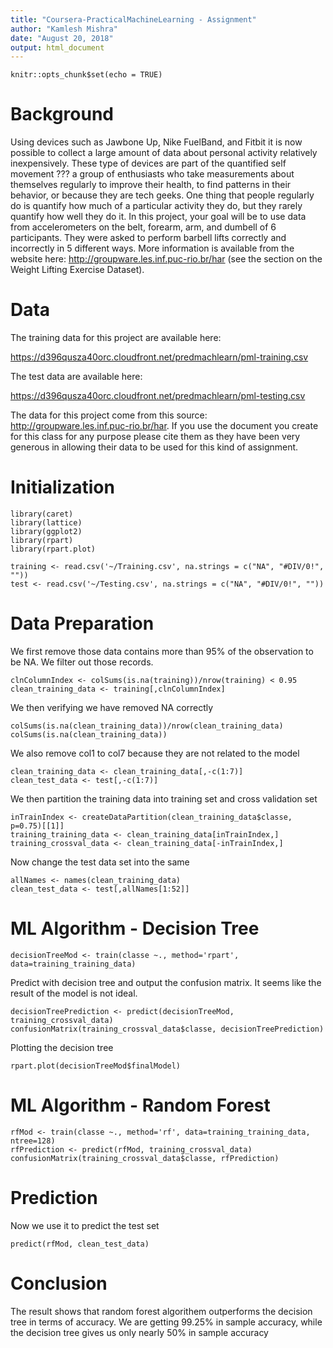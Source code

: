 ```yaml
---
title: "Coursera-PracticalMachineLearning - Assignment"
author: "Kamlesh Mishra"
date: "August 20, 2018"
output: html_document
---
```


```{r setup, include=FALSE}
knitr::opts_chunk$set(echo = TRUE)
```
# Background

Using devices such as Jawbone Up, Nike FuelBand, and Fitbit it is now possible to collect a large amount of data about personal activity relatively inexpensively. These type of devices are part of the quantified self movement ??? a group of enthusiasts who take measurements about themselves regularly to improve their health, to find patterns in their behavior, or because they are tech geeks. One thing that people regularly do is quantify how much of a particular activity they do, but they rarely quantify how well they do it. In this project, your goal will be to use data from accelerometers on the belt, forearm, arm, and dumbell of 6 participants. They were asked to perform barbell lifts correctly and incorrectly in 5 different ways. More information is available from the website here: http://groupware.les.inf.puc-rio.br/har (see the section on the Weight Lifting Exercise Dataset).

# Data
The training data for this project are available here:

https://d396qusza40orc.cloudfront.net/predmachlearn/pml-training.csv

The test data are available here:

https://d396qusza40orc.cloudfront.net/predmachlearn/pml-testing.csv

The data for this project come from this source: http://groupware.les.inf.puc-rio.br/har. If you use the document you create for this class for any purpose please cite them as they have been very generous in allowing their data to be used for this kind of assignment.

# Initialization

```{r}
library(caret)
library(lattice)
library(ggplot2)
library(rpart)
library(rpart.plot)

training <- read.csv('~/Training.csv', na.strings = c("NA", "#DIV/0!", ""))
test <- read.csv('~/Testing.csv', na.strings = c("NA", "#DIV/0!", ""))
```

# Data Preparation

We first remove those data contains more than 95% of the observation to be NA. We filter out those records.

```{r}
clnColumnIndex <- colSums(is.na(training))/nrow(training) < 0.95
clean_training_data <- training[,clnColumnIndex]
```

We then verifying we have removed NA correctly

```{r}
colSums(is.na(clean_training_data))/nrow(clean_training_data)
colSums(is.na(clean_training_data))
```
We also remove col1 to col7 because they are not related to the model

```{r}
clean_training_data <- clean_training_data[,-c(1:7)]
clean_test_data <- test[,-c(1:7)]
```
We then partition the training data into training set and cross validation set

```{r}
inTrainIndex <- createDataPartition(clean_training_data$classe, p=0.75)[[1]]
training_training_data <- clean_training_data[inTrainIndex,]
training_crossval_data <- clean_training_data[-inTrainIndex,]
```
Now change the test data set into the same

```{r}
allNames <- names(clean_training_data)
clean_test_data <- test[,allNames[1:52]]
```

# ML Algorithm - Decision Tree

```{r}
decisionTreeMod <- train(classe ~., method='rpart', data=training_training_data)
```
Predict with decision tree and output the confusion matrix. It seems like the result of the model is not ideal.

```{r}
decisionTreePrediction <- predict(decisionTreeMod, training_crossval_data)
confusionMatrix(training_crossval_data$classe, decisionTreePrediction)
```
Plotting the decision tree

```{r}
rpart.plot(decisionTreeMod$finalModel)
```

# ML Algorithm - Random Forest

```{r}
rfMod <- train(classe ~., method='rf', data=training_training_data, ntree=128)
rfPrediction <- predict(rfMod, training_crossval_data)
confusionMatrix(training_crossval_data$classe, rfPrediction)
```
# Prediction

Now we use it to predict the test set

```{r}
predict(rfMod, clean_test_data)
```

# Conclusion

The result shows that random forest algorithem outperforms the decision tree in terms of accuracy. We are getting 99.25% in sample accuracy, while the decision tree gives us only nearly 50% in sample accuracy

